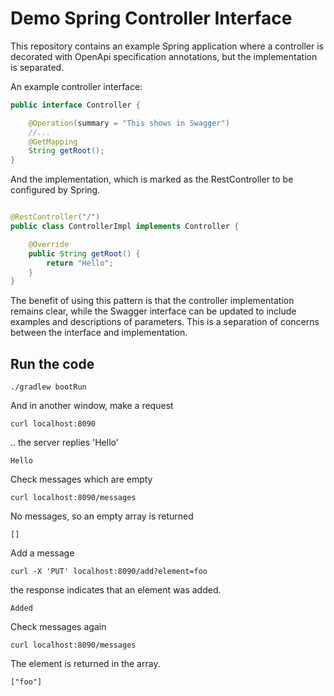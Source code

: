 # Demo Spring Controller Interface

This repository contains an example Spring application where a controller is decorated with OpenApi specification annotations, but the implementation is separated.

An example controller interface:

```java
public interface Controller {

    @Operation(summary = "This shows in Swagger")
    //...
    @GetMapping
    String getRoot();
}
```

And the implementation, which is marked as the RestController to be configured by Spring.

```java

@RestController("/")
public class ControllerImpl implements Controller {

    @Override
    public String getRoot() {
        return "Hello";
    }
}
```

The benefit of using this pattern is that the controller implementation remains clear, while the Swagger interface can be updated to include examples and descriptions of parameters. This is a separation of concerns between the interface and implementation.


## Run the code

```shell
./gradlew bootRun
```

And in another window, make a request

```shell
curl localhost:8090
```
.. the server replies 'Hello'
```console
Hello
```

Check messages which are empty
```shell
curl localhost:8090/messages
```
No messages, so an empty array is returned
```console
[]
```

Add a message
```shell
curl -X 'PUT' localhost:8090/add?element=foo
```
the response indicates that an element was added.
```console
Added
```

Check messages again
```shell
curl localhost:8090/messages
```
The element is returned in the array.
```console
["foo"]
```
